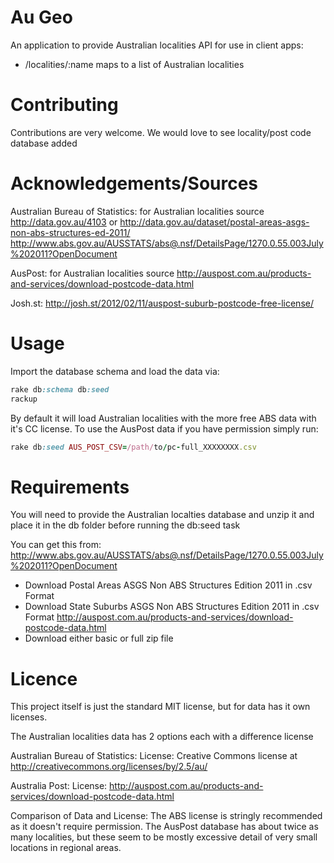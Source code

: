 Au Geo
======

An application to provide Australian localities API for use in client apps:
* /localities/:name maps to a list of Australian localities

Contributing
============
Contributions are very welcome. We would love to see locality/post code database added

Acknowledgements/Sources
========================
Australian Bureau of Statistics: for Australian localities source
http://data.gov.au/4103 or http://data.gov.au/dataset/postal-areas-asgs-non-abs-structures-ed-2011/
http://www.abs.gov.au/AUSSTATS/abs@.nsf/DetailsPage/1270.0.55.003July%202011?OpenDocument

AusPost: for Australian localities source
http://auspost.com.au/products-and-services/download-postcode-data.html

Josh.st:
http://josh.st/2012/02/11/auspost-suburb-postcode-free-license/

Usage
=====
Import the database schema and load the data via:
```ruby
rake db:schema db:seed
rackup
```

By default it will load Australian localities with the more free ABS data with
it's CC license. To use the AusPost data if you have permission simply run:
```ruby
rake db:seed AUS_POST_CSV=/path/to/pc-full_XXXXXXXX.csv
```

Requirements
============
You will need to provide the Australian localties database and unzip it and place it in the db folder
before running the db:seed task

You can get this from:
http://www.abs.gov.au/AUSSTATS/abs@.nsf/DetailsPage/1270.0.55.003July%202011?OpenDocument
* Download Postal Areas ASGS Non ABS Structures Edition 2011 in .csv Format 
* Download State Suburbs ASGS Non ABS Structures Edition 2011 in .csv Format 
http://auspost.com.au/products-and-services/download-postcode-data.html
* Download either basic or full zip file

Licence
=======
This project itself is just the standard MIT license, but for data has it own licenses.

The Australian localities data has 2 options each with a difference license

Australian Bureau of Statistics:
License: Creative Commons license at http://creativecommons.org/licenses/by/2.5/au/

Australia Post:
License: http://auspost.com.au/products-and-services/download-postcode-data.html

Comparison of Data and License:
The ABS license is stringly recommended as it doesn't require permission.
The AusPost database has about twice as many localities, but these seem to be
mostly excessive detail of very small locations in regional areas.
